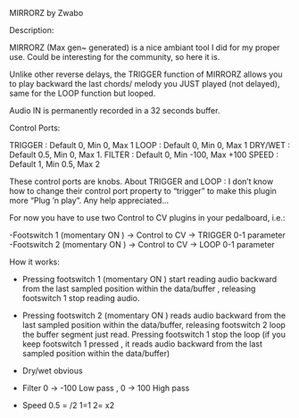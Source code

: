 MIRRORZ  by Zwabo

Description:

MIRRORZ (Max gen~ generated) is a nice ambiant tool I did for my proper use. Could be interesting for the community, so here it is.

Unlike other reverse delays, the TRIGGER function of MIRRORZ  allows you to play backward the last chords/ melody you JUST played (not delayed), same for the LOOP function but looped.

Audio IN is permanently recorded in a 32 seconds buffer.

Control Ports:

TRIGGER : Default 0, Min 0, Max 1
LOOP : Default 0, Min 0, Max 1
DRY/WET : Default 0.5, Min 0, Max 1.
FILTER : Default 0, Min -100, Max +100 
SPEED : Default 1, Min 0.5, Max 2


These control ports are knobs.
About TRIGGER and LOOP : I don’t know how to change their control port property to “trigger” to make this plugin more “Plug ’n play”. Any help appreciated…

For now you have to use two Control to CV plugins in your pedalboard, i.e.:

-Footswitch 1  (momentary ON ) -> Control to CV -> TRIGGER 0-1 parameter
-Footswitch 2  (momentary ON ) -> Control to CV -> LOOP 0-1 parameter


How it works:

- Pressing footswitch 1 (momentary ON ) start reading audio backward from the last sampled position within the data/buffer , releasing footswitch 1 stop reading audio.

- Pressing footswitch 2 (momentary ON ) reads audio backward from the last sampled position within the data/buffer, releasing footswitch 2 loop the buffer segment just read. Pressing footswitch 1 stop the loop (if you keep footswitch 1 pressed , it reads audio backward from the last sampled position within the data/buffer)

- Dry/wet  obvious
- Filter  0 ->  -100 Low pass  ,  0 -> 100  High pass
- Speed  0.5 = /2   1=1  2= x2
